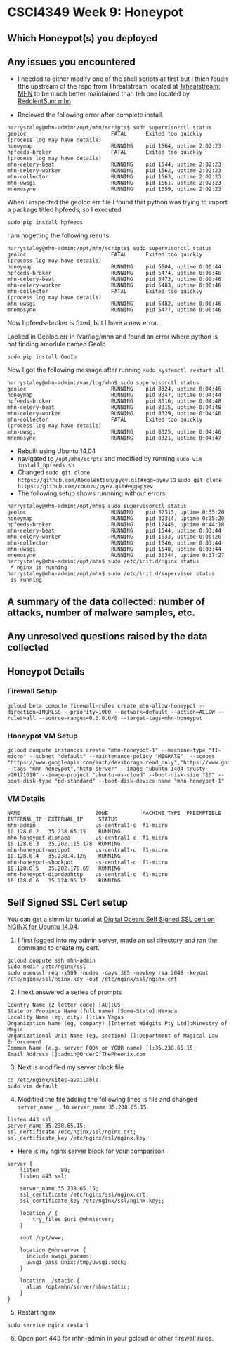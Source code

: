 # CSCI4349 Week 9: Honeypot

## Which Honeypot(s) you deployed


## Any issues you encountered
- I needed to either modify one of the shell scripts at first but I thien foudn tthe upstream of the repo from Threatstream located at [Trheatstream: MHN](https://github.com/threatstream/mhn) to be much better maintained than teh one located by [RedolentSun: mhn](https://github.com/RedolentSun/mhn.git)


- Recieved the following error after complete install.
```
harrystaley@mhn-admin:/opt/mhn/scripts$ sudo supervisorctl status
geoloc                           FATAL      Exited too quickly (process log may have details)
honeymap                         RUNNING    pid 1564, uptime 2:02:23
hpfeeds-broker                   FATAL      Exited too quickly (process log may have details)
mhn-celery-beat                  RUNNING    pid 1544, uptime 2:02:23
mhn-celery-worker                RUNNING    pid 1562, uptime 2:02:23
mhn-collector                    RUNNING    pid 1563, uptime 2:02:23
mhn-uwsgi                        RUNNING    pid 1561, uptime 2:02:23
mnemosyne                        RUNNING    pid 1559, uptime 2:02:23
```

When I inspected the geoloc.err file I found that python was trying to import a package titled hpfeeds, so I executed
```
sudo pip install hpfeeds
```
I am nogetting the following results.
```
harrystaley@mhn-admin:/opt/mhn/scripts$ sudo supervisorctl status
geoloc                           FATAL      Exited too quickly (process log may have details)
honeymap                         RUNNING    pid 5504, uptime 0:00:44
hpfeeds-broker                   RUNNING    pid 5474, uptime 0:00:46
mhn-celery-beat                  RUNNING    pid 5473, uptime 0:00:46
mhn-celery-worker                RUNNING    pid 5483, uptime 0:00:46
mhn-collector                    FATAL      Exited too quickly (process log may have details)
mhn-uwsgi                        RUNNING    pid 5482, uptime 0:00:46
mnemosyne                        RUNNING    pid 5477, uptime 0:00:46
```
Now hpfeeds-broker is fixed, but I have a new error.

Looked in Geoloc.err in /var/log/mhn and found an error where python is not finding amodule named GeoIp
```
sudo pip install GeoIp
```
Now I got the following message after running ```sudo systemctl restart all```.
```
harrystaley@mhn-admin:/var/log/mhn$ sudo supervisorctl status
geoloc                           RUNNING    pid 8324, uptime 0:04:46
honeymap                         RUNNING    pid 8347, uptime 0:04:44
hpfeeds-broker                   RUNNING    pid 8316, uptime 0:04:48
mhn-celery-beat                  RUNNING    pid 8315, uptime 0:04:48
mhn-celery-worker                RUNNING    pid 8329, uptime 0:04:46
mhn-collector                    FATAL      Exited too quickly (process log may have details)
mhn-uwsgi                        RUNNING    pid 8325, uptime 0:04:46
mnemosyne                        RUNNING    pid 8321, uptime 0:04:47
```

- Rebuilt using Ubuntu 14.04
- navigated to ```/opt/mhn/scrpts``` and modified by running ```sudo vim install_hpfeeds.sh```
- Changed ```sudo git clone https://github.com/RedolentSun/pyev.git#egg=pyev``` to ```sudo git clone https://github.com/couozu/pyev.git#egg=pyev```
- The following setup shows runnning without errors.
```
harrystaley@mhn-admin:/opt/mhn$ sudo supervisorctl status
geoloc                           RUNNING    pid 32313, uptime 0:35:20
honeymap                         RUNNING    pid 32314, uptime 0:35:20
hpfeeds-broker                   RUNNING    pid 12449, uptime 0:44:18
mhn-celery-beat                  RUNNING    pid 1544, uptime 0:03:44
mhn-celery-worker                RUNNING    pid 1633, uptime 0:00:26
mhn-collector                    RUNNING    pid 1546, uptime 0:03:44
mhn-uwsgi                        RUNNING    pid 1548, uptime 0:03:44
mnemosyne                        RUNNING    pid 30344, uptime 0:37:27
harrystaley@mhn-admin:/opt/mhn$ sudo /etc/init.d/nginx status
 * nginx is running
harrystaley@mhn-admin:/opt/mhn$ sudo /etc/init.d/supervisor status
 is running
```



## A summary of the data collected: number of attacks, number of malware samples, etc.


## Any unresolved questions raised by the data collected


## Honeypot Details

### Firewall Setup

```
gcloud beta compute firewall-rules create mhn-allow-honeypot --direction=INGRESS --priority=1000 --network=default --action=ALLOW --rules=all --source-ranges=0.0.0.0/0 --target-tags=mhn-honeypot
```

### Honeypot VM Setup

```
gcloud compute instances create "mhn-honeypot-1" --machine-type "f1-micro" --subnet "default" --maintenance-policy "MIGRATE"  --scopes "https://www.googleapis.com/auth/devstorage.read_only","https://www.googleapis.com/auth/logging.write","https://www.googleapis.com/auth/monitoring.write","https://www.googleapis.com/auth/servicecontrol","https://www.googleapis.com/auth/service.management.readonly","https://www.googleapis.com/auth/trace.append" --tags "mhn-honeypot","http-server" --image "ubuntu-1404-trusty-v20171010" --image-project "ubuntu-os-cloud" --boot-disk-size "10" --boot-disk-type "pd-standard" --boot-disk-device-name "mhn-honeypot-1"
```

### VM Details
```
NAME            			ZONE           MACHINE_TYPE  PREEMPTIBLE  INTERNAL_IP  EXTERNAL_IP     STATUS
mhn-admin  					us-central1-c  f1-micro                   10.128.0.2   35.238.65.15    RUNNING
mhn-honeypot-dionaea  		us-central1-c  f1-micro                   10.128.0.3   35.202.115.178  RUNNING
mhn-honeypot-wordpot  		us-central1-c  f1-micro                   10.128.0.4   35.238.4.126    RUNNING
mhn-honeypot-shockpot  		us-central1-c  f1-micro                   10.128.0.5   35.202.178.69   RUNNING
mhn-honeypot-diondeahttp  	us-central1-c  f1-micro                   10.128.0.6   35.224.95.32    RUNNING

```

## Self Signed SSL Cert setup

You can get a simmilar tutorial at [Digital Ocean: Self Signed SSL cert on NGINX for Ubuntu 14.04](https://www.digitalocean.com/community/tutorials/how-to-create-an-ssl-certificate-on-nginx-for-ubuntu-14-04).

1. I first logged into my admin server, made an ssl directory and ran the command to create my cert.
```
gcloud compute ssh mhn-admin
sudo mkdir /etc/nginx/ssl
sudo openssl req -x509 -nodes -days 365 -newkey rsa:2048 -keyout /etc/nginx/ssl/nginx.key -out /etc/nginx/ssl/nginx.crt
```

2. I next answered a series of prompts

```
Country Name (2 letter code) [AU]:US
State or Province Name (full name) [Some-State]:Nevada
Locality Name (eg, city) []:Las Vegas
Organization Name (eg, company) [Internet Widgits Pty Ltd]:Minestry of Magic
Organizational Unit Name (eg, section) []:Department of Magical Law Enforcement
Common Name (e.g. server FQDN or YOUR name) []:35.238.65.15
Email Address []:admin@OrderOfThePheonix.com
```

3. Next is modified my server block file

```
cd /etc/nginx/sites-available
sudo vim default
```

4. Modified the file adding the following lines is file and changed  ```server_name _;``` to ```server_name 35.238.65.15```.

```
listen 443 ssl;
server_name 35.238.65.15;
ssl_certificate /etc/nginx/ssl/nginx.crt;
ssl_certificate_key /etc/nginx/ssl/nginx.key;
```


- Here is my nginx server block for your comparison
```
server {
    listen       80;
    listen 443 ssl;

    server_name 35.238.65.15;
    ssl_certificate /etc/nginx/ssl/nginx.crt;
    ssl_certificate_key /etc/nginx/ssl/nginx.key;;

    location / {
        try_files $uri @mhnserver;
    }

    root /opt/www;

    location @mhnserver {
      include uwsgi_params;
      uwsgi_pass unix:/tmp/uwsgi.sock;
    }

    location  /static {
      alias /opt/mhn/server/mhn/static;
    }
}
```


5.  Restart nginx

```
sudo service nginx restart
```

6. Open port 443 for mhn-admin in your gcloud or other firewall rules.

